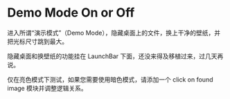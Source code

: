 # Demo Mode On or Off

进入所谓“演示模式”（Demo Mode），隐藏桌面上的文件，换上干净的壁纸，并把光标尺寸跳到最大。

隐藏桌面和换壁纸的功能挂在 LaunchBar 下面，还没来得及移植过来，过几天再说。

仅在亮色模式下测试，如果您需要使用暗色模式，请添加一个 click on found image 模块并调整逻辑关系。